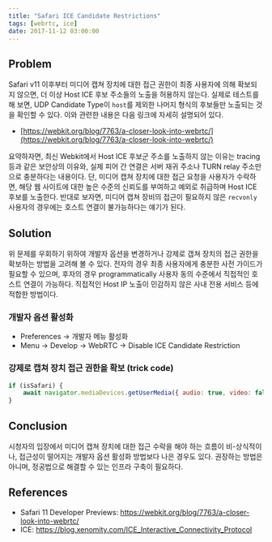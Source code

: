 ```yaml
---
title: "Safari ICE Candidate Restrictions"
tags: [webrtc, ice]
date: 2017-11-12 03:00:00
---
```


## Problem
Safari v11 이후부터 미디어 캡쳐 장치에 대한 접근 권한이 최종 사용자에 의해 확보되지 않으면, 더 이상 Host ICE 후보 주소들의 노출을 허용하지 않는다. 실제로 테스트를 해 보면, UDP Candidate Type이 `host`를 제외한 나머지 형식의 후보들만 노출되는 것을 확인할 수 있다. 이와 관련한 내용은 다음 링크에 자세히 설명되어 있다.
- [https://webkit.org/blog/7763/a-closer-look-into-webrtc/](https://webkit.org/blog/7763/a-closer-look-into-webrtc/)

요약하자면, 최신 Webkit에서 Host ICE 후보군 주소를 노출하지 않는 이유는 tracing 등과 같은 보안상의 이유와, 실제 피어 간 연결은 서버 재귀 주소나 TURN relay 주소만으로 충분하다는 내용이다. 단, 미디어 캡쳐 장치에 대한 접근 요청을 사용자가 수락하면, 해당 웹 사이트에 대한 높은 수준의 신뢰도를 부여하고 예외로 취급하며 Host ICE 후보를 노출한다. 반대로 보자면, 미디어 캡쳐 장비의 접근이 필요하지 않은 `recvonly` 사용자의 경우에는 호스트 연결이 불가능하다는 얘기가 된다.


## Solution
위 문제를 우회하기 위하여 개발자 옵션을 변경하거나 강제로 갭쳐 장치의 접근 권한을 확보하는 방법을 고려해 볼 수 있다. 전자의 경우 최종 사용자에게 충분한 사전 가이드가 필요할 수 있으며, 후자의 경우 programmatically 사용자 동의 수준에서 직접적인 호스트 연결이 가능하다. 직접적인 Host IP 노출이 민감하지 않은 사내 전용 서비스 등에 적합한 방법이다.

### 개발자 옵션 활성화
- Preferences -> 개발자 메뉴 활성화
- Menu -> Develop -> WebRTC -> Disable ICE Candidate Restriction

### 강제로 캡쳐 장치 접근 권한을 확보 (trick code)
```javascript
if (isSafari) {
    await navigator.mediaDevices.getUserMedia({ audio: true, video: false });
}
```

## Conclusion
시청자의 입장에서 미디어 캡쳐 장치에 대한 접근 수락을 해야 하는 흐름이 비-상식적이나, 접근성이 떨어지는 개발자 옵션 활성화 방법보다 나은 경우도 있다. 권장하는 방법은 아니며, 정공법으로 해결할 수 있는 인프라 구축이 필요하다.


## References
- Safari 11 Developer Previews: https://webkit.org/blog/7763/a-closer-look-into-webrtc/
- ICE: https://blog.xenomity.com/ICE_Interactive_Connectivity_Protocol
